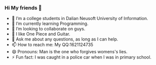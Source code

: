### Hi My friends 👋


- 🔭 I’m a college students in Dalian Neusoft University of Information.
- 🌱 I’m currently learning Programming.
- 👯 I’m looking to collaborate on guys.
- 🤔 I like One Piece and Guitar.
- 💬 Ask me about any questions, as long as I can help.
- 📫 How to reach me: My QQ:1621124735
- 😄 Pronouns: Man is the one who forgives womens's lies.
- ⚡ Fun fact: I was caught in a police car when I was in primary school.

